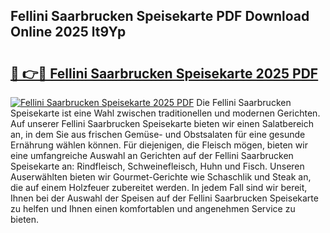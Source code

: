## Fellini Saarbrucken Speisekarte PDF Download Online 2025 lt9Yp

# <h2><a href="http://gc89ork.nevu.top/?p=Fellini+Saarbrucken+Speisekarte">🔗 👉🔴 Fellini Saarbrucken Speisekarte 2025 PDF</a></h2>

[![Fellini Saarbrucken Speisekarte 2025 PDF](https://i.imgur.com/dBaPXMq.png)](http://gc89ork.nevu.top/?p=Fellini+Saarbrucken+Speisekarte)
Die Fellini Saarbrucken Speisekarte ist eine Wahl zwischen traditionellen und modernen Gerichten. Auf unserer Fellini Saarbrucken Speisekarte bieten wir einen Salatbereich an, in dem Sie aus frischen Gemüse- und Obstsalaten für eine gesunde Ernährung wählen können. Für diejenigen, die Fleisch mögen, bieten wir eine umfangreiche Auswahl an Gerichten auf der Fellini Saarbrucken Speisekarte an: Rindfleisch, Schweinefleisch, Huhn und Fisch. Unseren Auserwählten bieten wir Gourmet-Gerichte wie Schaschlik und Steak an, die auf einem Holzfeuer zubereitet werden. In jedem Fall sind wir bereit, Ihnen bei der Auswahl der Speisen auf der Fellini Saarbrucken Speisekarte zu helfen und Ihnen einen komfortablen und angenehmen Service zu bieten.
